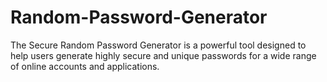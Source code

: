 # Random-Password-Generator
The Secure Random Password Generator is a powerful tool designed to help users generate highly secure and unique passwords for a wide range of online accounts and applications.
